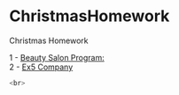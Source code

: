 # ChristmasHomework
Christmas Homework

1 - [Beauty Salon Program:](/src/salonProgram/) 
<br>
2 - [Ex5 Company](/src/Ex5/company/) 
<br>

```sh
<br>
```

